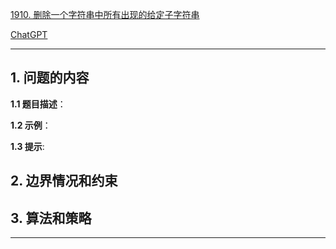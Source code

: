 [1910. 删除一个字符串中所有出现的给定子字符串](https://leetcode.cn/problems/remove-all-occurrences-of-a-substring)

[ChatGPT](chat.openai.com)

---

## 1. 问题的内容
**1.1 题目描述**：

**1.2 示例**：

**1.3 提示**:

## 2. 边界情况和约束


## 3. 算法和策略

---

